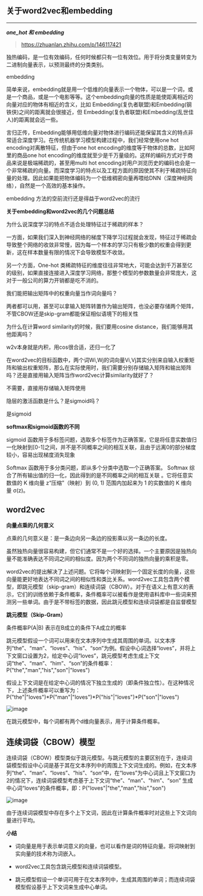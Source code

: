 ## 关于word2vec和embedding
***

***one_hot 和 embedding***

> https://zhuanlan.zhihu.com/p/146117421

独热编码，是一位有效编码，任何时候都只有一位有效位。用于将分类变量转变为二进制向量表示，以预测最终的分类类别。

embedding 

简单来说，embedding就是用一个低维的向量表示一个物体，可以是一个词，或是一个商品，或是一个电影等等。这个embedding向量的性质是能使距离相近的向量对应的物体有相近的含义，比如 Embedding(复仇者联盟)和Embedding(钢铁侠)之间的距离就会很接近，但 Embedding(复仇者联盟)和Embedding(乱世佳人)的距离就会远一些。

言归正传，Embedding能够用低维向量对物体进行编码还能保留其含义的特点非常适合深度学习。在传统机器学习模型构建过程中，我们经常使用one hot encoding对离散特征，但由于one hot encoding的维度等于物体的总数，比如阿里的商品one hot encoding的维度就至少是千万量级的。这样的编码方式对于商品来说是极端稀疏的，甚至用multi hot encoding对用户浏览历史的编码也会是一个非常稀疏的向量。而深度学习的特点以及工程方面的原因使其不利于稀疏特征向量的处理。因此如果能把物体编码为一个低维稠密向量再喂给DNN（深度神经网络），自然是一个高效的基本操作。

embedding 方法的空前流行还是得益于word2vec的流行

**关于embedding和word2vec的几个问题总结**

为什么说深度学习的特点不适合处理特征过于稀疏的样本？

一方面，如果我们深入到神经网络的梯度下降学习过程就会发现，特征过于稀疏会导致整个网络的收敛非常慢，因为每一个样本的学习只有极少数的权重会得到更新，这在样本数量有限的情况下会导致模型不收敛。

另一个方面，One-hot 类稀疏特征的维度往往非常地大，可能会达到千万甚至亿的级别，如果直接连接进入深度学习网络，那整个模型的参数数量会非常庞大，这对于一般公司的算力开销都是吃不消的。

我们能把输出矩阵中的权重向量当作词向量吗？

两者都可以用，甚至可以拿输入矩阵转置作为输出矩阵，也没必要存储两个矩阵，不管CBOW还是skip-gram都能保证相似语境下的相关性

为什么在计算word similarity的时候，我们要用cosine distance，我们能够用其他距离吗？

w2v本身就是内积，用cos很合适，还归一化了

在word2vec的目标函数中，两个词Wi,Wj的词向量Vi,Vj其实分别来自输入权重矩阵和输出权重矩阵，那么在实际使用时，我们需要分别存储输入矩阵和输出矩阵吗？还是直接用输入矩阵当作word2vec计算similarity就好了？

不需要，直接用存储输入矩阵使用

隐层的激活函数是什么？是sigmoid吗？

是sigmoid

**softmax和sigmoid函数的不同**

sigmoid 函数用于多标签问题，选取多个标签作为正确答案，它是将任意实数值归一化映射到[0-1]之间，并不是不同概率之间的相互关联，且由于远离0的部分梯度较小，容易出现梯度消失现象 

 Softmax 函数用于多分类问题，即从多个分类中选取一个正确答案。 Softmax 综合了所有输出值的归一化，因此得到的是不同概率之间的相互关联 。它将任意实数值的 K 维向量 z“压缩”（映射）到 (0, 1) 范围内加起来为 1 的实数值的 K 维向量 σ(z)。
 
 ## word2vec
 
 **向量点乘的几何意义**

点乘的几何意义是：是一条边向另一条边的投影乘以另一条边的长度。

虽然独热向量很容易构建，但它们通常不是一个好的选择。一个主要原因是独热向量不能准确表达不同词之间的相似度。因为两个不同词的独热向量的乘积是零。

word2vec的提出解决了上述问题。它将每个词映射到一个固定长度的向量，这些向量能更好地表达不同词之间的相似性和类比关系。word2vec工具包含两个模型，即跳元模型（skip-gram）和连续词袋（CBOW）。对于在语义上有意义的表示，它们的训练依赖于条件概率，条件概率可以被看作是使用语料库中一些词来预测另一些单词。由于是不带标签的数据，因此跳元模型和连续词袋都是自监督模型

**跳元模型（Skip-Gram）**

条件概率P(A|B) 表示在B成立的条件下A成立的概率

跳元模型假设一个词可以用来在文本序列中生成其周围的单词。以文本序列“the”、“man”、“loves”、“his”、“son”为例。假设中心词选择“loves”，并将上下文窗口设置为2，给定中心词“loves”，跳元模型考虑生成上下文词“the”、“man”、“him”、“son”的条件概率：P("the","man","his","son"|"loves")

假设上下文词是在给定中心词的情况下独立生成的（即条件独立性）。在这种情况下，上述条件概率可以重写为：P("the"|"loves")*P("man"|"loves")*P("his"|"loves")*P("son"|"loves")

![image](https://user-images.githubusercontent.com/77714764/195579533-2c048caa-e9a9-42c5-9c09-03dfca70f58b.png)

在跳元模型中，每个词都有两个d维向量表示，用于计算条件概率。

## 连续词袋（CBOW）模型

连续词袋（CBOW）模型类似于跳元模型。与跳元模型的主要区别在于，连续词袋模型假设中心词是基于其在文本序列中的周围上下文词生成的。例如，在文本序列“the”、“man”、“loves”、“his”、“son”中，在“loves”为中心词且上下文窗口为2的情况下，连续词袋模型考虑基于上下文词“the”、“man”、“him”、“son” 生成中心词“loves”的条件概率，即：P("loves"|"the","man","his","son")

![image](https://user-images.githubusercontent.com/77714764/195580190-ab1659f2-f51f-481a-be51-6addd54fc3c3.png)

由于连续词袋模型中存在多个上下文词，因此在计算条件概率时对这些上下文词向量进行平均。

**小结**

- 词向量是用于表示单词意义的向量，也可以看作是词的特征向量。将词映射到实向量的技术称为词嵌入。

- word2vec工具包含跳元模型和连续词袋模型。

- 跳元模型假设一个单词可用于在文本序列中，生成其周围的单词；而连续词袋模型假设基于上下文词来生成中心单词。
